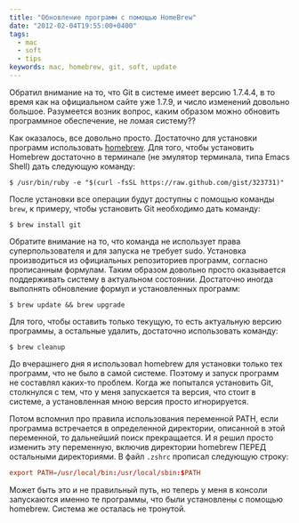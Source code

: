 ```yaml
---
title: "Обновление программ с помощью HomeBrew"
date: "2012-02-04T19:55:00+0400"
tags:
  - mac
  - soft
  - tips
keywords: mac, homebrew, git, soft, update
---
```

Обратил внимание на то, что Git в системе имеет версию 1.7.4.4, в то время как на официальном сайте уже 1.7.9, и число изменений довольно большое. Разумеется возник вопрос, каким образом можно обновить программное обеспечение, не ломая систему??

Как оказалось, все довольно просто. Достаточно для установки программ использовать [homebrew](http://mxcl.github.com/homebrew/ "Homebrew — MacPorts driving you to drink? Try Homebrew!"). Для того, чтобы установить Homebrew достаточно в терминале (не эмулятор терминала, типа Emacs Shell) дать следующую команду:

```shell
$ /usr/bin/ruby -e "$(curl -fsSL https://raw.github.com/gist/323731)"
```

После установки все операции будут доступны с помощью команды `brew`, к примеру, чтобы установить Git необходимо дать команду:

```shell
$ brew install git
```

Обратите внимание на то, что команда не использует права суперпользователя и для запуска не требует sudo. Установка производиться из официальных репозиториев программ, согласно прописанным формулам. Таким образом довольно просто оказывается поддерживать систему в актуальном состоянии. Достаточно иногда выполнять обновление формул и установленных программ:

```shell
$ brew update && brew upgrade
```

Для того, чтобы оставить только текущую, то есть актуальную версию программы, а остальные удалить, достаточно использовать команду:

```shell
$ brew cleanup
```

До вчерашнего дня я использовал homebrew для установки только тех программ, что не было в самой системе. Поэтому и запуск программ не составлял каких-то проблем. Когда же попытался установить Git, столкнулся с тем, что у меня запускается та версия, что стоит в системе, а установленная мною версия просто игнорируется.

Потом вспомнил про правила использования переменной PATH, если программа встречается в определенной директории, описанной в этой переменной, то дальнейший поиск прекращается. И я решил просто изменить эту переменную, включив директории homebrew ПЕРЕД остальными директориями. В файл `.zshrc` прописал следующую строку:

```conf
export PATH=/usr/local/bin:/usr/local/sbin:$PATH
```

Может быть это и не правильный путь, но теперь у меня в консоли запускаются именно те программы, что были установлены с помощью homebrew. Система же осталась не тронутой.
